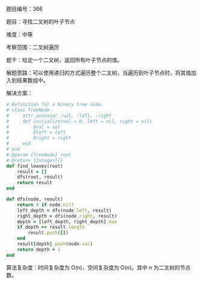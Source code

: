 题目编号：366

题目：寻找二叉树的叶子节点

难度：中等

考察范围：二叉树遍历

题干：给定一个二叉树，返回所有叶子节点的值。

解题思路：可以使用递归的方式遍历整个二叉树，当遍历到叶子节点时，将其值加入到结果数组中。

解决方案：

```ruby
# Definition for a binary tree node.
# class TreeNode
#     attr_accessor :val, :left, :right
#     def initialize(val = 0, left = nil, right = nil)
#         @val = val
#         @left = left
#         @right = right
#     end
# end
# @param {TreeNode} root
# @return {Integer[]}
def find_leaves(root)
    result = []
    dfs(root, result)
    return result
end

def dfs(node, result)
    return 0 if node.nil?
    left_depth = dfs(node.left, result)
    right_depth = dfs(node.right, result)
    depth = [left_depth, right_depth].max
    if depth >= result.length
        result.push([])
    end
    result[depth].push(node.val)
    return depth + 1
end
```

算法复杂度：时间复杂度为 O(n)，空间复杂度为 O(n)。其中 n 为二叉树的节点数。